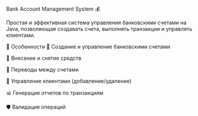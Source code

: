 Bank Account Management System 💰

Простая и эффективная система управления банковскими счетами на Java, позволяющая создавать счета, выполнять транзакции и управлять клиентами.

🌟 Особенности
🏦 Создание и управление банковскими счетами

💸 Внесение и снятие средств

🔄 Переводы между счетами

👥 Управление клиентами (добавление/удаление)

📊 Генерация отчетов по транзакциям

🛡️ Валидация операций
